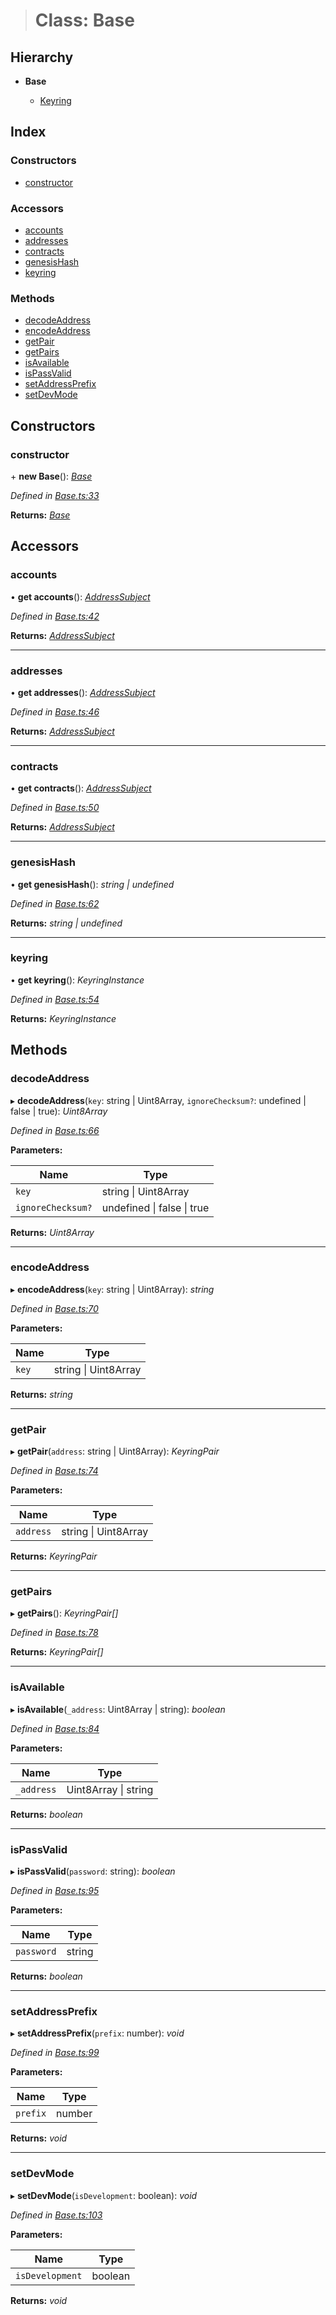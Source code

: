 > # Class: Base

## Hierarchy

* **Base**

  * [Keyring](_keyring_.keyring.md)

## Index

### Constructors

* [constructor](_base_.base.md#constructor)

### Accessors

* [accounts](_base_.base.md#accounts)
* [addresses](_base_.base.md#addresses)
* [contracts](_base_.base.md#contracts)
* [genesisHash](_base_.base.md#genesishash)
* [keyring](_base_.base.md#keyring)

### Methods

* [decodeAddress](_base_.base.md#decodeaddress)
* [encodeAddress](_base_.base.md#encodeaddress)
* [getPair](_base_.base.md#getpair)
* [getPairs](_base_.base.md#getpairs)
* [isAvailable](_base_.base.md#isavailable)
* [isPassValid](_base_.base.md#ispassvalid)
* [setAddressPrefix](_base_.base.md#setaddressprefix)
* [setDevMode](_base_.base.md#setdevmode)

## Constructors

###  constructor

\+ **new Base**(): *[Base](_base_.base.md)*

*Defined in [Base.ts:33](https://github.com/polkadot-js/ui/blob/6e4f9df/packages/ui-keyring/src/Base.ts#L33)*

**Returns:** *[Base](_base_.base.md)*

## Accessors

###  accounts

• **get accounts**(): *[AddressSubject](../interfaces/_observable_types_.addresssubject.md)*

*Defined in [Base.ts:42](https://github.com/polkadot-js/ui/blob/6e4f9df/packages/ui-keyring/src/Base.ts#L42)*

**Returns:** *[AddressSubject](../interfaces/_observable_types_.addresssubject.md)*

___

###  addresses

• **get addresses**(): *[AddressSubject](../interfaces/_observable_types_.addresssubject.md)*

*Defined in [Base.ts:46](https://github.com/polkadot-js/ui/blob/6e4f9df/packages/ui-keyring/src/Base.ts#L46)*

**Returns:** *[AddressSubject](../interfaces/_observable_types_.addresssubject.md)*

___

###  contracts

• **get contracts**(): *[AddressSubject](../interfaces/_observable_types_.addresssubject.md)*

*Defined in [Base.ts:50](https://github.com/polkadot-js/ui/blob/6e4f9df/packages/ui-keyring/src/Base.ts#L50)*

**Returns:** *[AddressSubject](../interfaces/_observable_types_.addresssubject.md)*

___

###  genesisHash

• **get genesisHash**(): *string | undefined*

*Defined in [Base.ts:62](https://github.com/polkadot-js/ui/blob/6e4f9df/packages/ui-keyring/src/Base.ts#L62)*

**Returns:** *string | undefined*

___

###  keyring

• **get keyring**(): *KeyringInstance*

*Defined in [Base.ts:54](https://github.com/polkadot-js/ui/blob/6e4f9df/packages/ui-keyring/src/Base.ts#L54)*

**Returns:** *KeyringInstance*

## Methods

###  decodeAddress

▸ **decodeAddress**(`key`: string | Uint8Array, `ignoreChecksum?`: undefined | false | true): *Uint8Array*

*Defined in [Base.ts:66](https://github.com/polkadot-js/ui/blob/6e4f9df/packages/ui-keyring/src/Base.ts#L66)*

**Parameters:**

Name | Type |
------ | ------ |
`key` | string \| Uint8Array |
`ignoreChecksum?` | undefined \| false \| true |

**Returns:** *Uint8Array*

___

###  encodeAddress

▸ **encodeAddress**(`key`: string | Uint8Array): *string*

*Defined in [Base.ts:70](https://github.com/polkadot-js/ui/blob/6e4f9df/packages/ui-keyring/src/Base.ts#L70)*

**Parameters:**

Name | Type |
------ | ------ |
`key` | string \| Uint8Array |

**Returns:** *string*

___

###  getPair

▸ **getPair**(`address`: string | Uint8Array): *KeyringPair*

*Defined in [Base.ts:74](https://github.com/polkadot-js/ui/blob/6e4f9df/packages/ui-keyring/src/Base.ts#L74)*

**Parameters:**

Name | Type |
------ | ------ |
`address` | string \| Uint8Array |

**Returns:** *KeyringPair*

___

###  getPairs

▸ **getPairs**(): *KeyringPair[]*

*Defined in [Base.ts:78](https://github.com/polkadot-js/ui/blob/6e4f9df/packages/ui-keyring/src/Base.ts#L78)*

**Returns:** *KeyringPair[]*

___

###  isAvailable

▸ **isAvailable**(`_address`: Uint8Array | string): *boolean*

*Defined in [Base.ts:84](https://github.com/polkadot-js/ui/blob/6e4f9df/packages/ui-keyring/src/Base.ts#L84)*

**Parameters:**

Name | Type |
------ | ------ |
`_address` | Uint8Array \| string |

**Returns:** *boolean*

___

###  isPassValid

▸ **isPassValid**(`password`: string): *boolean*

*Defined in [Base.ts:95](https://github.com/polkadot-js/ui/blob/6e4f9df/packages/ui-keyring/src/Base.ts#L95)*

**Parameters:**

Name | Type |
------ | ------ |
`password` | string |

**Returns:** *boolean*

___

###  setAddressPrefix

▸ **setAddressPrefix**(`prefix`: number): *void*

*Defined in [Base.ts:99](https://github.com/polkadot-js/ui/blob/6e4f9df/packages/ui-keyring/src/Base.ts#L99)*

**Parameters:**

Name | Type |
------ | ------ |
`prefix` | number |

**Returns:** *void*

___

###  setDevMode

▸ **setDevMode**(`isDevelopment`: boolean): *void*

*Defined in [Base.ts:103](https://github.com/polkadot-js/ui/blob/6e4f9df/packages/ui-keyring/src/Base.ts#L103)*

**Parameters:**

Name | Type |
------ | ------ |
`isDevelopment` | boolean |

**Returns:** *void*